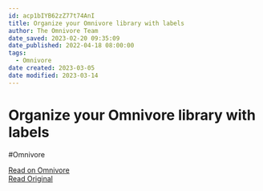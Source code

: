 ```yaml
---
id: acp1bIYB62zZ77t74AnI
title: Organize your Omnivore library with labels
author: The Omnivore Team
date_saved: 2023-02-20 09:35:09
date_published: 2022-04-18 08:00:00
tags:
  - Omnivore
date created: 2023-03-05
date modified: 2023-03-14
---
```


# Organize your Omnivore library with labels

#Omnivore

[Read on Omnivore](https://omnivore.app/me/organize-your-omnivore-library-with-labels-1866c75e054)  
[Read Original](https://blog.omnivore.app/p/organize-your-omnivore-library-with)
